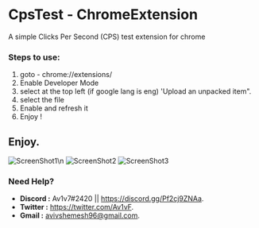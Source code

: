 # CpsTest - ChromeExtension
A simple Clicks Per Second (CPS) test extension for chrome

### Steps to use:
  1. goto - chrome://extensions/
  2. Enable Developer Mode
  3. select at the top left (if google lang is eng) 'Upload an unpacked item".
  4. select the file
  5. Enable and refresh it
  6. Enjoy !
  
  ## Enjoy.
  ![ScreenShot1](https://cdn.discordapp.com/attachments/961638514389287002/1074059790399053864/image.png)\n
  ![ScreenShot2](https://cdn.discordapp.com/attachments/961638514389287002/1074059790793322677/image.png)
  ![ScreenShot3](https://cdn.discordapp.com/attachments/961638514389287002/1074059791032393779/image.png)

### Need Help?

-  **Discord :** Av1v7#2420 || https://discord.gg/Pf2cj9ZNAa.
-  **Twitter :** https://twitter.com/Av1vF.
-  **Gmail :** avivshemesh96@gmail.com.
